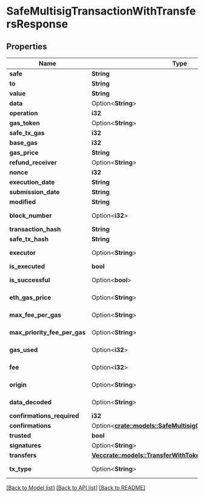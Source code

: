 # SafeMultisigTransactionWithTransfersResponse

## Properties

Name | Type | Description | Notes
------------ | ------------- | ------------- | -------------
**safe** | **String** |  | 
**to** | **String** |  | 
**value** | **String** |  | 
**data** | Option<**String**> |  | [optional]
**operation** | **i32** |  | 
**gas_token** | Option<**String**> |  | [optional]
**safe_tx_gas** | **i32** |  | 
**base_gas** | **i32** |  | 
**gas_price** | **String** |  | 
**refund_receiver** | Option<**String**> |  | [optional]
**nonce** | **i32** |  | 
**execution_date** | **String** |  | 
**submission_date** | **String** |  | 
**modified** | **String** |  | 
**block_number** | Option<**i32**> |  | [optional][readonly]
**transaction_hash** | **String** |  | 
**safe_tx_hash** | **String** |  | 
**executor** | Option<**String**> |  | [optional][readonly]
**is_executed** | **bool** |  | 
**is_successful** | Option<**bool**> |  | [optional][readonly]
**eth_gas_price** | Option<**String**> |  | [optional][readonly]
**max_fee_per_gas** | Option<**String**> |  | [optional][readonly]
**max_priority_fee_per_gas** | Option<**String**> |  | [optional][readonly]
**gas_used** | Option<**i32**> |  | [optional][readonly]
**fee** | Option<**i32**> |  | [optional][readonly]
**origin** | Option<**String**> |  | [optional][readonly]
**data_decoded** | Option<**String**> |  | [optional][readonly]
**confirmations_required** | **i32** |  | 
**confirmations** | Option<[**crate::models::SafeMultisigConfirmationResponse**](SafeMultisigConfirmationResponse.md)> |  | [optional]
**trusted** | **bool** |  | 
**signatures** | Option<**String**> |  | [optional]
**transfers** | [**Vec<crate::models::TransferWithTokenInfoResponse>**](TransferWithTokenInfoResponse.md) |  | 
**tx_type** | Option<**String**> |  | [optional][readonly]

[[Back to Model list]](../README.md#documentation-for-models) [[Back to API list]](../README.md#documentation-for-api-endpoints) [[Back to README]](../README.md)


